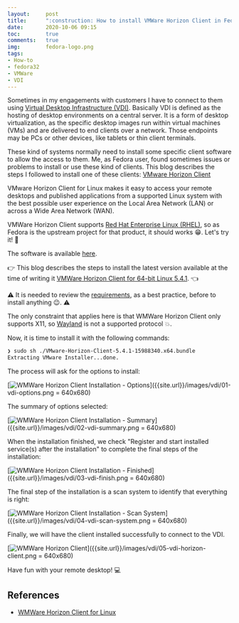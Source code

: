 ```yaml
---
layout:     post
title:      ":construction: How to install VMWare Horizon Client in Fedora 32"
date:       2020-10-06 09:15
toc:        true
comments:   true
img:        fedora-logo.png
tags: 
- How-to 
- fedora32
- VMWare
- VDI
---
```


Sometimes in my engagements with customers I have to connect to them using [Virtual Desktop Infrastructure (VDI)](https://en.wikipedia.org/wiki/Desktop_virtualization). Basically VDI is defined as the hosting of desktop environments on a central server. It is a form of desktop
virtualization, as the specific desktop images run within virtual machines (VMs) and are delivered to end clients over a
network. Those endpoints may be PCs or other devices, like tablets or thin client terminals.

These kind of systems normally need to install some specific client software to allow the access to them. Me, as Fedora user, found
sometimes issues or problems to install or use these kind of clients. This blog describes the steps I followed to install one
of these clients: [VMware Horizon Client](https://docs.vmware.com/en/VMware-Horizon-Client-for-Linux)

VMware Horizon Client for Linux makes it easy to access your remote desktops and published applications from a supported
Linux system with the best possible user experience on the Local Area Network (LAN) or across a Wide Area Network (WAN).

VMWare Horizon Client supports [Red Hat Enterprise Linux (RHEL)](https://www.redhat.com/en/technologies/linux-platforms/enterprise-linux), so
as Fedora is the upstream project for that product, it should works :grin:. Let's try it! :muscle:

The software is available [here](https://my.vmware.com/web/vmware/downloads/details?downloadGroup=CART21FQ1_LIN64_541&productId=863&rPId=36590).

:point_right: This blog describes the steps to install the latest
version available at the time of writing it [VMWare Horizon Client for 64-bit Linux 5.4.1](https://my.vmware.com/web/vmware/downloads/details?downloadGroup=CART21FQ1_LIN64_541&productId=863&rPId=36590). :point_left: 

:warning: It is needed to review the [requirements](https://docs.vmware.com/es/VMware-Horizon-Client-for-Linux/5.4/horizon-client-linux-installation/GUID-DF3FBF68-3C78-45AA-9503-202BD683408F.html),
as a best practice, before to install anything :wink:. :warning:

The only constraint that applies here is that WMWare Horizon Client only
supports X11, so [Wayland](https://wayland.freedesktop.org/) is not a supported protocol :collision:.

Now, it is time to install it with the following commands:

```bash
❯ sudo sh ./VMware-Horizon-Client-5.4.1-15988340.x64.bundle
Extracting VMware Installer...done.
```

The process will ask for the options to install:

[![](/images/vdi/01-vdi-options.png "WMWare Horizon Client Installation - Options")]({{site.url}}/images/vdi/01-vdi-options.png = 640x680)

The summary of options selected:

[![](/images/vdi/02-vdi-summary.png "WMWare Horizon Client Installation - Summary")]({{site.url}}/images/vdi/02-vdi-summary.png = 640x680)

When the installation finished, we check "Register and start installed service(s) after the installation" to complete
the final steps of the installation: 

[![](/images/vdi/03-vdi-finish.png "WMWare Horizon Client Installation - Finished")]({{site.url}}/images/vdi/03-vdi-finish.png = 640x680)

The final step of the installation is a scan system to identify that everything is right:

[![](/images/vdi/04-vdi-scan-system.png "WMWare Horizon Client Installation - Scan System")]({{site.url}}/images/vdi/04-vdi-scan-system.png = 640x680)

Finally, we will have the client installed successfully to connect to the VDI.

[![](/images/vdi/05-vdi-horizon-client.png "WMWare Horizon Client")]({{site.url}}/images/vdi/05-vdi-horizon-client.png = 640x680)

Have fun with your remote desktop! :computer:

## References

* [WMWare Horizon Client for Linux](https://docs.vmware.com/en/VMware-Horizon-Client-for-Linux)
